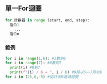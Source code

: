 ## 單一For迴圈
```python
for 計數器 in range (start, end, step):
  指令1
    ...
  指令n
```
### 範例
```python
for i in range(1,6): #1數到6
for i in range(7): #0數到7
  print(i) #0到7
  print(f"{i} / 6 = ", i / 6) #0除以6~~7除以6
for i in (25,0,-5) #從25到0遞減迴圈
```
